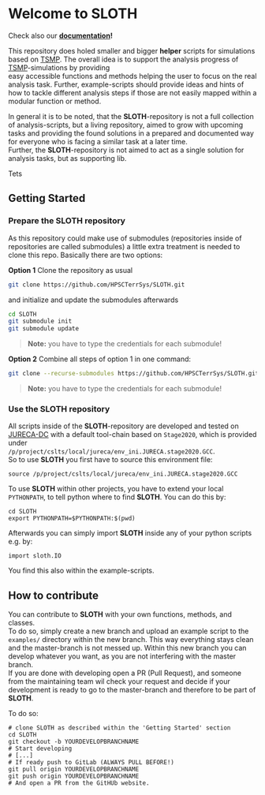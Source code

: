 # Welcome to SLOTH

Check also our **[documentation](https://hpscterrsys.github.io/SLOTH/README.html)!**  

This repository does holed smaller and bigger **helper** scripts for simulations 
based on [TSMP](https://www.terrsysmp.org/). The overall idea is to support the 
analysis progress of [TSMP](https://www.terrsysmp.org/)-simulations by providing  
easy accessible functions and methods helping the user to focus on the real 
analysis task. Further, example-scripts should provide ideas and hints of how to 
tackle different analysis steps if those are not easily mapped within a modular 
function or method.  

In general it is to be noted, that the **SLOTH**-repository is not a full 
collection of analysis-scripts, but a living repository, aimed to grow with 
upcoming tasks and providing the found solutions in a prepared and documented 
way for everyone who is facing a similar task at a later time.    
Further, the **SLOTH**-repository is not aimed to act as a single solution for 
analysis tasks, but as supporting lib.

Tets

## Getting Started

### Prepare the SLOTH repository
As this repository could make use of submodules (repositories inside of 
repositories are called submodules) a little extra treatment is needed to clone 
this repo. Basically there are two options:

**Option 1**
Clone the repository as usual 
``` bash
git clone https://github.com/HPSCTerrSys/SLOTH.git
```
and initialize and update the submodules afterwards
``` bash
cd SLOTH
git submodule init 
git submodule update
```
>**Note:** you have to type the credentials for each submodule!

**Option 2**
Combine all steps of option 1 in one command:
``` bash
git clone --recurse-submodules https://github.com/HPSCTerrSys/SLOTH.git
```
> **Note:** you have to type the credentials for each submodule!


### Use the SLOTH repository  
All scripts inside of the **SLOTH**-repository are developed and tested on 
[JURECA-DC](https://www.fz-juelich.de/en/ias/jsc/systems/supercomputers/jureca) 
with a default tool-chain based on `Stage2020`, which is provided under  
`/p/project/cslts/local/jureca/env_ini.JURECA.stage2020.GCC`.  
So to use **SLOTH** you first have to source this environment file:  
```
source /p/project/cslts/local/jureca/env_ini.JURECA.stage2020.GCC
```
  
To use **SLOTH** within other projects, you have to extend your local 
`PYTHONPATH`, to tell python where to find **SLOTH**. You can do this by:  
```
cd SLOTH  
export PYTHONPATH=$PYTHONPATH:$(pwd)
```
Afterwards you can simply import **SLOTH** inside any of your python scripts 
e.g. by:
```
import sloth.IO
```
You find this also within the example-scripts.

## How to contribute
You can contribute to **SLOTH** with your own functions, methods, and classes.  
To do so, simply create a new branch and upload an example script to the 
`examples/` directory within the new branch. This way everything stays clean 
and the master-branch is not messed up. Within this new branch you can develop 
whatever you want, as you are not interfering with the master branch.   
If you are done with developing open a PR (Pull Request), and someone from the 
maintaining team wil check your request and decide if your development is ready 
to go to the master-branch and therefore to be part of **SLOTH**.  

To do so:  
```
# clone SLOTH as described within the 'Getting Started' section
cd SLOTH
git checkout -b YOURDEVELOPBRANCHNAME
# Start developing
# [...]
# If ready push to GitLab (ALWAYS PULL BEFORE!)
git pull origin YOURDEVELOPBRANCHNAME
git push origin YOURDEVELOPBRANCHNAME
# And open a PR from the GitHUb website.
```
